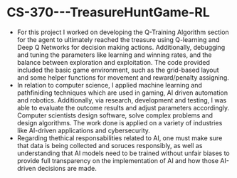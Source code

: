 # CS-370---TreasureHuntGame-RL
- For this project I worked on developing the Q-Training Algorithm section for the agent to ultimately reached the treasure using Q-learning and Deep Q Networks for decision making actions. Additionally, debugging and tuning the parameters like learning and winning rates, and the balance between exploration and exploitation. The code provided included the basic game environment, such as the grid-based layout and some helper functions for movement and reward/penalty assigning.
- In relation to computer science, I applied  machine learning and pathfiniding techniques which are used in gaming, AI driven automation and robotics. Additionally, via research, development and testing, I was able to evaluate the outcome results and adjust parameters accordingly. Computer scientists design software, solve complex problems and design algorithms. The work done is applied on a variety of industries like AI-driven applications and cybersecurity.
- Regarding thethical responsabilities related to AI, one must make sure that data is being collected and soruces responsibly, as well as understanding that AI models need to be trained without unfair biases to provide full transparency on the implementation of AI and how those AI-driven decisions are made.
